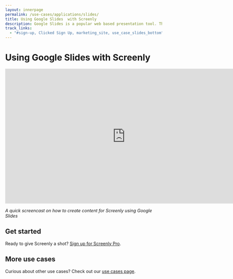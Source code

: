 ```yaml
---
layout: innerpage
permalink: /use-cases/applications/slides/
title: Using Google Slides  with Screenly
description: Google Slides is a popular web based presentation tool. This is how you can use it with Screenly.
track_links:
  - "#sign-up, Clicked Sign Up, marketing_site, use_case_slides_bottom"
---
```


# Using Google Slides with Screenly

<iframe width="770" height="433" src="https://www.youtube.com/embed/nicFeMAHyWM" frameborder="0" gesture="media" allow="encrypted-media" allowfullscreen></iframe>

*A quick screencast on how to create content for Screenly using Google Slides*

## Get started

Ready to give Screenly a shot? <a id="sign-up" href="https://login.screenlyapp.com/signup">Sign up for Screenly Pro</a>.

## More use cases

Curious about other use cases? Check out our [use cases page]({{site.url}}/use-cases/).
